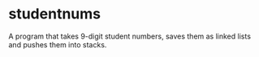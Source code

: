 # studentnums
A program that takes 9-digit student numbers, saves them as linked lists and pushes them into stacks.
